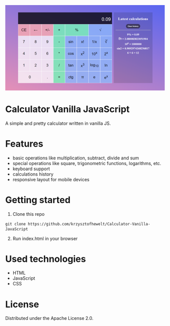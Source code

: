 ![Application logo](logo.png)

# Calculator Vanilla JavaScript

A simple and pretty calculator written in vanilla JS.

# Features
- basic operations like multiplication, subtract, divide and sum
- special operations like square, trigonometric functions, logarithms, etc.
- keyboard support
- calculations history
- responsive layout for mobile devices

# Getting started
1. Clone this repo
``` 
git clone https://github.com/krzysztofhewelt/Calculator-Vanilla-JavaScript
```
2. Run index.html in your browser

# Used technologies
- HTML
- JavaScript
- CSS

# License
Distributed under the Apache License 2.0.
